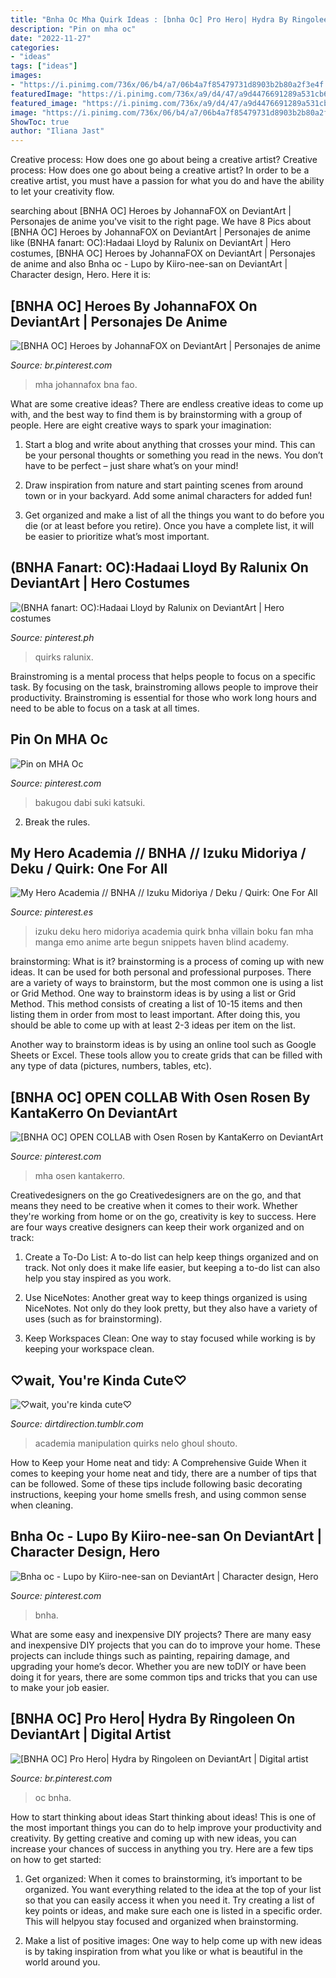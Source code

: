 ```yaml
---
title: "Bnha Oc Mha Quirk Ideas : [bnha Oc] Pro Hero| Hydra By Ringoleen On Deviantart"
description: "Pin on mha oc"
date: "2022-11-27"
categories:
- "ideas"
tags: ["ideas"]
images:
- "https://i.pinimg.com/736x/06/b4/a7/06b4a7f85479731d8903b2b80a2f3e4f.jpg"
featuredImage: "https://i.pinimg.com/736x/a9/d4/47/a9d4476691289a531cb62ea3019e7ea4.jpg"
featured_image: "https://i.pinimg.com/736x/a9/d4/47/a9d4476691289a531cb62ea3019e7ea4.jpg"
image: "https://i.pinimg.com/736x/06/b4/a7/06b4a7f85479731d8903b2b80a2f3e4f.jpg"
ShowToc: true
author: "Iliana Jast"
---
```



Creative process: How does one go about being a creative artist?
Creative process: How does one go about being a creative artist?
In order to be a creative artist, you must have a passion for what you do and have the ability to let your creativity flow.

	

		
searching about [BNHA OC] Heroes by JohannaFOX on DeviantArt | Personajes de anime you've visit to the right page. We have 8 Pics about [BNHA OC] Heroes by JohannaFOX on DeviantArt | Personajes de anime like (BNHA fanart: OC):Hadaai Lloyd by Ralunix on DeviantArt | Hero costumes, [BNHA OC] Heroes by JohannaFOX on DeviantArt | Personajes de anime and also Bnha oc - Lupo by Kiiro-nee-san on DeviantArt | Character design, Hero. Here it is:
		
    
## [BNHA OC] Heroes By JohannaFOX On DeviantArt | Personajes De Anime

<img loading=lazy src="https://i.pinimg.com/736x/3c/b3/4c/3cb34c64a5c0d827fd9f8a17e20ae2cc.jpg" onerror="this.onerror=null;this.src='https://tse4.mm.bing.net/th?id=OIP._skymxzVPbnvV57cDNQnmAHaI4&amp;pid=15.1';" alt="[BNHA OC] Heroes by JohannaFOX on DeviantArt | Personajes de anime">

_Source: br.pinterest.com_

>mha johannafox bna fao. 

	

What are some creative ideas?
There are endless creative ideas to come up with, and the best way to find them is by brainstorming with a group of people. Here are eight creative ways to spark your imagination: 
1. Start a blog and write about anything that crosses your mind. This can be your personal thoughts or something you read in the news. You don’t have to be perfect – just share what’s on your mind!

2. Draw inspiration from nature and start painting scenes from around town or in your backyard. Add some animal characters for added fun!

3. Get organized and make a list of all the things you want to do before you die (or at least before you retire). Once you have a complete list, it will be easier to prioritize what’s most important.

    
## (BNHA Fanart: OC):Hadaai Lloyd By Ralunix On DeviantArt | Hero Costumes

<img loading=lazy src="https://i.pinimg.com/736x/6e/c5/cf/6ec5cf9e020f330ed779e76816c961a6.jpg" onerror="this.onerror=null;this.src='https://tse2.mm.bing.net/th?id=OIP.Q284i_3LuvNoWAoDrfGyIgHaFB&amp;pid=15.1';" alt="(BNHA fanart: OC):Hadaai Lloyd by Ralunix on DeviantArt | Hero costumes">

_Source: pinterest.ph_

>quirks ralunix. 

	

Brainstroming is a mental process that helps people to focus on a specific task. By focusing on the task, brainstroming allows people to improve their productivity. Brainstroming is essential for those who work long hours and need to be able to focus on a task at all times.

    
## Pin On MHA Oc

<img loading=lazy src="https://i.pinimg.com/736x/a9/d4/47/a9d4476691289a531cb62ea3019e7ea4.jpg" onerror="this.onerror=null;this.src='https://tse4.mm.bing.net/th?id=OIP.u4wwR0OljEZLQKBsI7PJ6gHaFP&amp;pid=15.1';" alt="Pin on MHA Oc">

_Source: pinterest.com_

>bakugou dabi suki katsuki. 

	

2. Break the rules.

    
## My Hero Academia // BNHA // Izuku Midoriya / Deku / Quirk: One For All

<img loading=lazy src="https://i.pinimg.com/736x/49/a9/fe/49a9fe07bc2b4da8af6680933ad18944.jpg" onerror="this.onerror=null;this.src='https://tse2.mm.bing.net/th?id=OIP.UKNZOK4emQZ6agBaJhJfjgHaGD&amp;pid=15.1';" alt="My Hero Academia // BNHA // Izuku Midoriya / Deku / Quirk: One For All">

_Source: pinterest.es_

>izuku deku hero midoriya academia quirk bnha villain boku fan mha manga emo anime arte begun snippets haven blind academy. 

	

brainstorming: What is it?
brainstorming is a process of coming up with new ideas. It can be used for both personal and professional purposes. There are a variety of ways to brainstorm, but the most common one is using a list or Grid Method.
One way to brainstorm ideas is by using a list or Grid Method. This method consists of creating a list of 10-15 items and then listing them in order from most to least important. After doing this, you should be able to come up with at least 2-3 ideas per item on the list.

Another way to brainstorm ideas is by using an online tool such as Google Sheets or Excel. These tools allow you to create grids that can be filled with any type of data (pictures, numbers, tables, etc).

    
## [BNHA OC] OPEN COLLAB With Osen Rosen By KantaKerro On DeviantArt

<img loading=lazy src="https://i.pinimg.com/736x/4d/f7/37/4df7373103d2ea7d3eb67f09b40cf45f.jpg" onerror="this.onerror=null;this.src='https://tse4.mm.bing.net/th?id=OIP.LjEHBTEgA-06ZCVqn_nsbQHaJw&amp;pid=15.1';" alt="[BNHA OC] OPEN COLLAB with Osen Rosen by KantaKerro on DeviantArt">

_Source: pinterest.com_

>mha osen kantakerro. 

	

Creativedesigners on the go
Creativedesigners are on the go, and that means they need to be creative when it comes to their work. Whether they're working from home or on the go, creativity is key to success. Here are four ways creative designers can keep their work organized and on track:
1. Create a To-Do List: A to-do list can help keep things organized and on track. Not only does it make life easier, but keeping a to-do list can also help you stay inspired as you work.

2. Use NiceNotes: Another great way to keep things organized is using NiceNotes. Not only do they look pretty, but they also have a variety of uses (such as for brainstorming).

3. Keep Workspaces Clean: One way to stay focused while working is by keeping your workspace clean.

    
## ♡wait, You&#039;re Kinda Cute♡

<img loading=lazy src="https://66.media.tumblr.com/0997a2f27530066b8bdb701f2718523f/tumblr_oriwdb6F2Z1rtyv5qo1_640.jpg" onerror="this.onerror=null;this.src='https://tse2.mm.bing.net/th?id=OIP.yhzgcmrfOiyv-IqvG0CuMAHaFj&amp;pid=15.1';" alt="♡wait, you&#039;re kinda cute♡">

_Source: dirtdirection.tumblr.com_

>academia manipulation quirks nelo ghoul shouto. 

	

How to Keep your Home neat and tidy: A Comprehensive Guide
When it comes to keeping your home neat and tidy, there are a number of tips that can be followed. Some of these tips include following basic decorating instructions, keeping your home smells fresh, and using common sense when cleaning.

    
## Bnha Oc - Lupo By Kiiro-nee-san On DeviantArt | Character Design, Hero

<img loading=lazy src="https://i.pinimg.com/736x/06/b4/a7/06b4a7f85479731d8903b2b80a2f3e4f.jpg" onerror="this.onerror=null;this.src='https://tse1.mm.bing.net/th?id=OIP.RHq49myUSu84W0rOrBa_AgHaEG&amp;pid=15.1';" alt="Bnha oc - Lupo by Kiiro-nee-san on DeviantArt | Character design, Hero">

_Source: pinterest.com_

>bnha. 

	

What are some easy and inexpensive DIY projects?
There are many easy and inexpensive DIY projects that you can do to improve your home. These projects can include things such as painting, repairing damage, and upgrading your home’s decor. Whether you are new toDIY or have been doing it for years, there are some common tips and tricks that you can use to make your job easier.

    
## [BNHA OC] Pro Hero| Hydra By Ringoleen On DeviantArt | Digital Artist

<img loading=lazy src="https://i.pinimg.com/736x/7a/97/27/7a97276ef9d36d5ff9d58d4ca1f28bd2.jpg" onerror="this.onerror=null;this.src='https://tse2.mm.bing.net/th?id=OIP.sZYi0SP26lIi8rE8LOua5AHaJf&amp;pid=15.1';" alt="[BNHA OC] Pro Hero| Hydra by Ringoleen on DeviantArt | Digital artist">

_Source: br.pinterest.com_

>oc bnha. 

	

How to start thinking about ideas
Start thinking about ideas! This is one of the most important things you can do to help improve your productivity and creativity. By getting creative and coming up with new ideas, you can increase your chances of success in anything you try. Here are a few tips on how to get started:
1. Get organized: When it comes to brainstorming, it’s important to be organized. You want everything related to the idea at the top of your list so that you can easily access it when you need it. Try creating a list of key points or ideas, and make sure each one is listed in a specific order. This will helpyou stay focused and organized when brainstorming.

2. Make a list of positive images: One way to help come up with new ideas is by taking inspiration from what you like or what is beautiful in the world around you.

